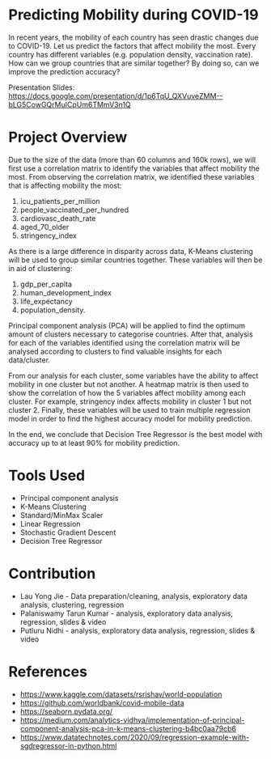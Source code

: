 # Predicting Mobility during COVID-19
In recent years, the mobility of each country has seen drastic changes due to COVID-19. Let us predict the factors that affect mobility the most. Every country has different variables (e.g. population density, vaccination rate). How can we group countries that are similar together? By doing so, can we improve the prediction accuracy?

Presentation Slides: https://docs.google.com/presentation/d/1p6TqU_QXVuveZMM--bLG5CowGQrMuICpUm6TMmV3n1Q

# Project Overview
Due to the size of the data (more than 60 columns and 160k rows), we will first use a correlation matrix to identify the variables that affect mobility the most. From observing the correlation matrix, we identified these variables that is affecting mobility the most:
1. icu_patients_per_million
2. people_vaccinated_per_hundred
3. cardiovasc_death_rate
4. aged_70_older
5. stringency_index

As there is a large difference in disparity across data, K-Means clustering will be used to group similar countries together. These variables will then be  in aid of clustering: 
1. gdp_per_capita
2. human_development_index
3. life_expectancy
4. population_density. 

Principal component analysis (PCA) will be applied to find the optimum amount of clusters necessary to categorise countries. After that, analysis for each of the variables identified using the correlation matrix will be analysed according to clusters to find valuable insights for each data/cluster.

From our analysis for each cluster, some variables have the ability to affect mobility in one cluster but not another. A heatmap matrix is then used to show the correlation of how the 5 variables affect mobility among each cluster. For example, stringency index affects mobility in cluster 1 but not cluster 2. Finally, these variables will be used to train multiple regression model in order to find the highest accuracy model for mobility prediction.

In the end, we conclude that Decision Tree Regressor is the best model with accuracy up to at least 90% for mobility prediction.

# Tools Used
- Principal component analysis
- K-Means Clustering
- Standard/MinMax Scaler
- Linear Regression
- Stochastic Gradient Descent
- Decision Tree Regressor

# Contribution
- Lau Yong Jie - Data preparation/cleaning, analysis, exploratory data analysis, clustering, regression
- Palaniswamy Tarun Kumar - analysis, exploratory data analysis, regression, slides & video
- Putluru Nidhi - analysis, exploratory data analysis, regression, slides & video

# References
- https://www.kaggle.com/datasets/rsrishav/world-population
- https://github.com/worldbank/covid-mobile-data
- https://seaborn.pydata.org/
- https://medium.com/analytics-vidhya/implementation-of-principal-component-analysis-pca-in-k-means-clustering-b4bc0aa79cb6
- https://www.datatechnotes.com/2020/09/regression-example-with-sgdregressor-in-python.html
